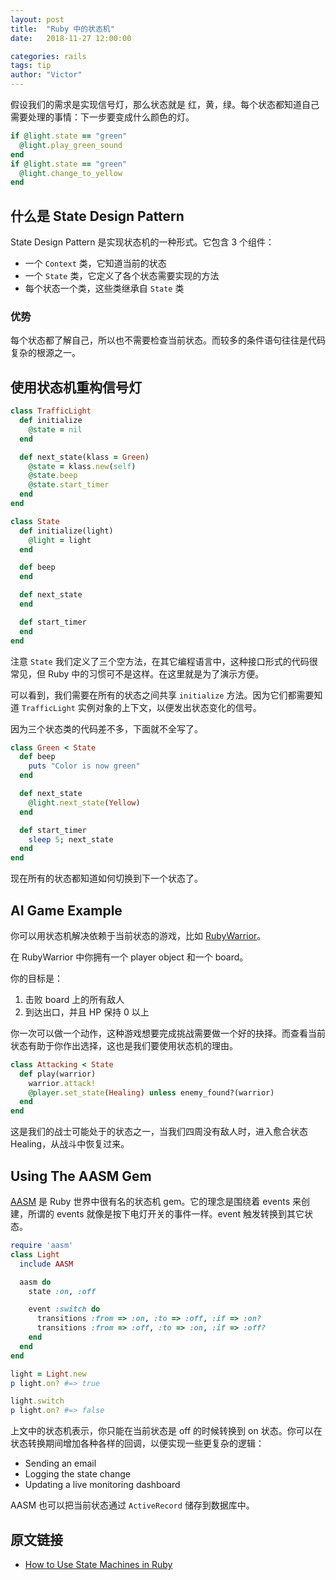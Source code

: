 ```yaml
---
layout: post
title:  "Ruby 中的状态机"
date:   2018-11-27 12:00:00

categories: rails
tags: tip
author: "Victor"
---
```


假设我们的需求是实现信号灯，那么状态就是 红，黄，绿。每个状态都知道自己需要处理的事情：下一步要变成什么颜色的灯。

```ruby
if @light.state == "green"
  @light.play_green_sound
end
if @light.state == "green"
  @light.change_to_yellow
end
```

## 什么是 State Design Pattern

State Design Pattern 是实现状态机的一种形式。它包含 3 个组件：

* 一个 `Context` 类，它知道当前的状态
* 一个 `State` 类，它定义了各个状态需要实现的方法
* 每个状态一个类，这些类继承自 `State` 类

### 优势

每个状态都了解自己，所以也不需要检查当前状态。而较多的条件语句往往是代码复杂的根源之一。


## 使用状态机重构信号灯

```ruby
class TrafficLight
  def initialize
    @state = nil
  end

  def next_state(klass = Green)
    @state = klass.new(self)
    @state.beep
    @state.start_timer
  end
end
```

```ruby
class State
  def initialize(light)
    @light = light
  end

  def beep
  end

  def next_state
  end

  def start_timer
  end
end
```

注意 `State` 我们定义了三个空方法，在其它编程语言中，这种接口形式的代码很常见，但 Ruby 中的习惯可不是这样。在这里就是为了演示方便。

可以看到，我们需要在所有的状态之间共享 `initialize` 方法。因为它们都需要知道 `TrafficLight` 实例对象的上下文，以便发出状态变化的信号。

因为三个状态类的代码差不多，下面就不全写了。

```ruby
class Green < State
  def beep
    puts "Color is now green"
  end

  def next_state
    @light.next_state(Yellow)
  end

  def start_timer
    sleep 5; next_state
  end
end
```

现在所有的状态都知道如何切换到下一个状态了。

## AI Game Example

你可以用状态机解决依赖于当前状态的游戏，比如 [RubyWarrior](https://github.com/ryanb/ruby-warrior)。

在 RubyWarrior 中你拥有一个 player object 和一个 board。

你的目标是：

1. 击败 board 上的所有敌人
2. 到达出口，并且 HP 保持 0 以上

你一次可以做一个动作，这种游戏想要完成挑战需要做一个好的抉择。而查看当前状态有助于你作出选择，这也是我们要使用状态机的理由。

```ruby
class Attacking < State
  def play(warrior)
    warrior.attack!
    @player.set_state(Healing) unless enemy_found?(warrior)
  end
end
```

这是我们的战士可能处于的状态之一，当我们四周没有敌人时，进入愈合状态 Healing，从战斗中恢复过来。

## Using The AASM Gem

[AASM](https://github.com/aasm/aasm) 是 Ruby 世界中很有名的状态机 gem。它的理念是围绕着 events 来创建，所谓的 events 就像是按下电灯开关的事件一样。event 触发转换到其它状态。

```ruby
require 'aasm'
class Light
  include AASM

  aasm do
    state :on, :off

    event :switch do
      transitions :from => :on, :to => :off, :if => :on?
      transitions :from => :off, :to => :on, :if => :off?
    end
  end
end
```

```ruby
light = Light.new
p light.on? #=> true

light.switch
p light.on? #=> false
```

上文中的状态机表示，你只能在当前状态是 off 的时候转换到 on 状态。你可以在状态转换期间增加各种各样的回调，以便实现一些更复杂的逻辑：

* Sending an email
* Logging the state change
* Updating a live monitoring dashboard

AASM 也可以把当前状态通过 `ActiveRecord` 储存到数据库中。

## 原文链接

* [How to Use State Machines in Ruby](https://www.rubyguides.com/2018/12/state-machines/)
